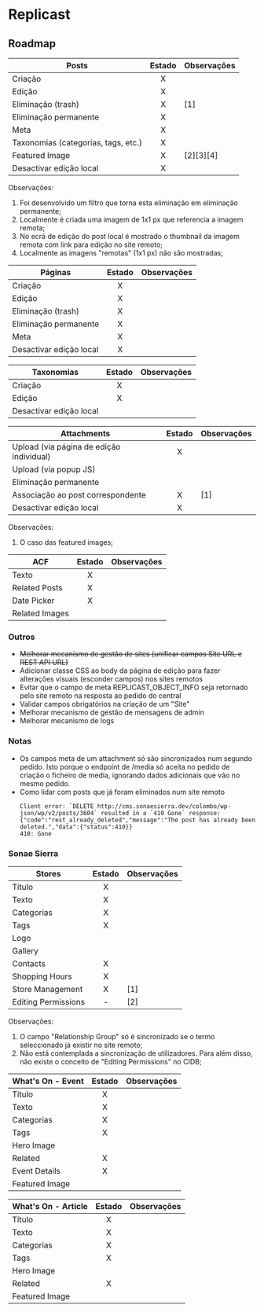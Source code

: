 # Replicast

## Roadmap

| Posts                               | Estado | Observações |
|-------------------------------------|:------:|-------------|
| Criação                             |    X   |             |
| Edição                              |    X   |             |
| Eliminação (trash)                  |    X   | [1]         |
| Eliminação permanente               |    X   |             |
| Meta                                |    X   |             |
| Taxonomias (categorias, tags, etc.) |    X   |             |
| Featured Image                      |    X   | [2][3][4]   |
| Desactivar edição local             |    X   |             |

Observações:  
1. Foi desenvolvido um filtro que torna esta eliminação em eliminação permanente;  
2. Localmente é criada uma imagem de 1x1 px que referencia a imagem remota;  
3. No ecrã de edição do post local é mostrado o thumbnail da imagem remota com link para edição no site remoto;  
4. Localmente as imagens "remotas" (1x1 px) não são mostradas;  


| Páginas                 | Estado | Observações |
|-------------------------|:------:|-------------|
| Criação                 |    X   |             |
| Edição                  |    X   |             |
| Eliminação (trash)      |    X   |             |
| Eliminação permanente   |    X   |             |
| Meta                    |    X   |             |
| Desactivar edição local |    X   |             |


| Taxonomias              | Estado | Observações |
|-------------------------|:------:|-------------|
| Criação                 |    X   |             |
| Edição                  |    X   |             |
| Desactivar edição local |        |             |


| Attachments                              | Estado | Observações |
|------------------------------------------|:------:|-------------|
| Upload (via página de edição individual) |    X   |             |
| Upload (via popup JS)                    |        |             |
| Eliminação permanente                    |        |             |
| Associação ao post correspondente        |    X   | [1]         |
| Desactivar edição local                  |    X   |             |

Observações:  
1. O caso das featured images;  


| ACF            | Estado | Observações |
|----------------|:------:|-------------|
| Texto          |    X   |             |
| Related Posts  |    X   |             |
| Date Picker    |    X   |             |
| Related Images |        |             |


### Outros
* <del>Melhorar mecanismo de gestão de sites (unificar campos Site URL e REST API URL)</del>  
* Adicionar classe CSS ao body da página de edição para fazer alterações visuais (esconder campos) nos sites remotos  
* Evitar que o campo de meta REPLICAST_OBJECT_INFO seja retornado pelo site remoto na resposta ao pedido do central  
* Validar campos obrigatórios na criação de um "Site"  
* Melhorar mecanismo de gestão de mensagens de admin  
* Melhorar mecanismo de logs  

### Notas
* Os campos meta de um attachment só são sincronizados num segundo pedido. 
  Isto porque o endpoint de /media só aceita no pedido de criação o ficheiro de media, 
  ignorando dados adicionais que vão no mesmo pedido.
* Como lidar com posts que já foram eliminados num site remoto
    ```
    Client error: `DELETE http://cms.sonaesierra.dev/colombo/wp-json/wp/v2/posts/3604` resulted in a `410 Gone` response: {"code":"rest_already_deleted","message":"The post has already been deleted.","data":{"status":410}} 
    410: Gone
    ```


### Sonae Sierra

| Stores              | Estado | Observações |
|---------------------|:------:|-------------|
| Título              |    X   |             |
| Texto               |    X   |             |
| Categorias          |    X   |             |
| Tags                |    X   |             |
| Logo                |        |             |
| Gallery             |        |             |
| Contacts            |    X   |             |
| Shopping Hours      |    X   |             |
| Store Management    |    X   | [1]         |
| Editing Permissions |    -   | [2]         |

Observações:  
1. O campo "Relationship Group" só é sincronizado se o termo seleccionado já existir no site remoto;  
2. Não está contemplada a sincronização de utilizadores. Para além disso, não existe o conceito de "Editing Permissions" no CIDB;


| What's On - Event | Estado | Observações |
|-------------------|:------:|-------------|
| Título            |    X   |             |
| Texto             |    X   |             |
| Categorias        |    X   |             |
| Tags              |    X   |             |
| Hero Image        |        |             |
| Related           |    X   |             |
| Event Details     |    X   |             |
| Featured Image    |        |             |


| What's On - Article | Estado | Observações |
|---------------------|:------:|-------------|
| Título              |    X   |             |
| Texto               |    X   |             |
| Categorias          |    X   |             |
| Tags                |    X   |             |
| Hero Image          |        |             |
| Related             |    X   |             |
| Featured Image      |        |             |


